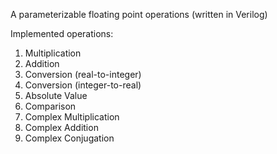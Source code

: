 A parameterizable floating point operations (written in Verilog)

Implemented operations:
1) Multiplication
2) Addition
3) Conversion (real-to-integer)
4) Conversion (integer-to-real)
5) Absolute Value
6) Comparison
7) Complex Multiplication
8) Complex Addition
9) Complex Conjugation
